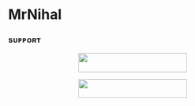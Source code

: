 # MrNihal


### sᴜᴘᴘᴏʀᴛ
<p align="center"><a href="https://t.me/Mr_Nihal9> <img src="https://img.shields.io/badge/CONTACT%20OWNER-black?style=for-the-badge&logo=Telegram" width="220" height="38.5"/></a></p>
<p align="center"><a href="https://t.me/+DllhdM36-tgzMDRl"> <img src="https://img.shields.io/badge/JOIN-SUPPORT%20GROUP-black?style=for-the-badge&logo=Telegram" width="220" height="38.5"/></a></p>
<p align="center"><a href="https://t.me/+DllhdM36-tgzMDRl"> <img src="https://img.shields.io/badge/GET%20REPO-black?style=for-the-badge&logo=Telegram" width="220" height="38.5"/></a></p>
